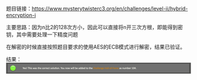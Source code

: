 题目链接：https://www.mysterytwisterc3.org/en/challenges/level-ii/hybrid-encryption-i

主要思路：因为n比2的128次方小，因此可以直接将n开三次方根，即能得到密钥，其中需要处理一下精度问题

在解密的时候直接按照题目要求的使用AES的ECB模式进行解密，结果已验证。

结果：
![](hybrid.png)

